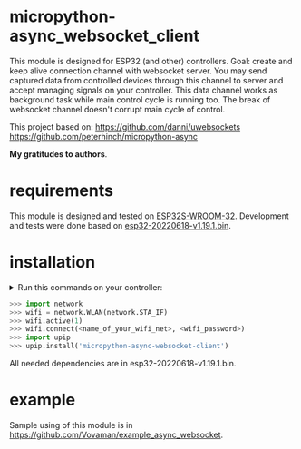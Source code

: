 # micropython-async_websocket_client
This module is designed for ESP32 (and other) controllers.
Goal: create and keep alive connection channel with websocket server.
You may send captured data from controlled devices through this channel to server and accept managing signals on your controller.
This data channel works as background task while main control cycle is running too.
The break of websocket channel doesn't corrupt main cycle of control.

This project based on:
https://github.com/danni/uwebsockets
https://github.com/peterhinch/micropython-async

**My gratitudes to authors**.

# requirements
This module is designed and tested on [ESP32S-WROOM-32](https://ru.wikipedia.org/wiki/%D0%A4%D0%B0%D0%B9%D0%BB:ESP32_Espressif_ESP-WROOM-32_Dev_Board.jpg).
Development and tests were done based on [esp32-20220618-v1.19.1.bin](https://micropython.org/resources/firmware/esp32-20220618-v1.19.1.bin).

# installation
<details>
    <summary>Run this commands on your controller:</summary>

    You have to reflash your board with [micropython](https://micropython.org/).
    Details are explained in https://github.com/Vovaman/start_ESP32_with_micropython.
    You may use VSCode as explained in link above or use `picocom` tool (also explained) to connect your board and run python console (REPL) on it.
    So, after you are in your board...
</details>

```python
>>> import network
>>> wifi = network.WLAN(network.STA_IF)
>>> wifi.active(1)
>>> wifi.connect(<name_of_your_wifi_net>, <wifi_password>)
>>> import upip
>>> upip.install('micropython-async-websocket-client')
```

All needed dependencies are in esp32-20220618-v1.19.1.bin.
# example
Sample using of this module is in https://github.com/Vovaman/example_async_websocket.
